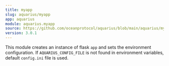 ```yaml
---
title: myapp
slug: aquarius/myapp
app: aquarius
module: aquarius.myapp
source: https://github.com/oceanprotocol/aquarius/blob/main/aquarius/myapp.py
version: 3.0.1
---
```

This module creates an instance of flask `app` and sets the environment configuration.
If `AQUARIUS_CONFIG_FILE` is not found in environment variables, default `config.ini` file is used.

